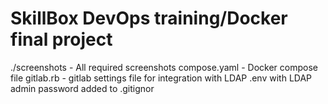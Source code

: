 # SkillBox DevOps training/Docker final project 
./screenshots - All required screenshots
compose.yaml - Docker compose file
gitlab.rb - gitlab settings file for integration with LDAP
.env with LDAP admin password added to .gitignor
